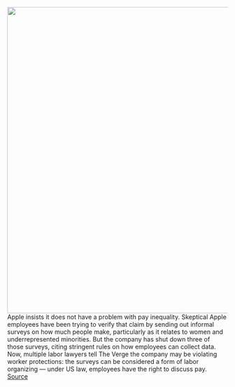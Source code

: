 <img src='https://cdn.vox-cdn.com/thumbor/0FbdWPRKCnunfozuNcrNRCV0daY=/0x0:2040x1360/1200x675/filters:focal(857x517:1183x843)/cdn.vox-cdn.com/uploads/chorus_image/image/69701174/acastro_210809_4703_0001.0.jpg' width='700px' /><br/>
Apple insists it does not have a problem with pay inequality. Skeptical Apple employees have been trying to verify that claim by sending out informal surveys on how much people make, particularly as it relates to women and underrepresented minorities. But the company has shut down three of those surveys, citing stringent rules on how employees can collect data. Now, multiple labor lawyers tell The Verge the company may be violating worker protections: the surveys can be considered a form of labor organizing — under US law, employees have the right to discuss pay.
<a href='https://www.theverge.com/2021/8/9/22609687/apple-pay-equity-employee-surveys-protected-activity'> Source <a/>